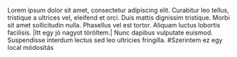 Lorem ipsum dolor sit amet, consectetur adipiscing elit. Curabitur leo tellus, tristique a ultrices vel, eleifend et orci. Duis mattis dignissim tristique. Morbi sit amet sollicitudin nulla. Phasellus vel est tortor. Aliquam luctus lobortis facilisis. |Itt egy jó nagyot töröltem.| Nunc dapibus vulputate euismod. Suspendisse interdum lectus sed leo ultricies fringilla.
#Szerintem ez egy local módosítás